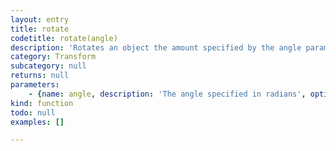 ```yaml
---
layout: entry
title: rotate
codetitle: rotate(angle)
description: 'Rotates an object the amount specified by the angle parameter. Angles should be specified in radians (values from 0 to `PI`*2) or converted to radians with the `radians()` function. Objects are always rotated around their relative position to the origin and positive numbers rotate objects in a clockwise direction with 0 radians or degrees being up and `HALF_PI` being to the right etc. Transformations apply to everything that happens after and subsequent calls to the function accumulates the effect. For example, calling `rotate(PI/2)` and then `rotate(PI/2)` is the same as `rotate(PI)`. If `rotate()` is called within the `draw()`, the transformation is reset when the loop begins again. Technically, `rotate()` multiplies the current transformation matrix by a rotation matrix. This function can be further controlled by the `pushMatrix()` and `popMatrix()`.'
category: Transform
subcategory: null
returns: null
parameters:
    - {name: angle, description: 'The angle specified in radians', optional: false, type: [Number]}
kind: function
todo: null
examples: []

---
```

